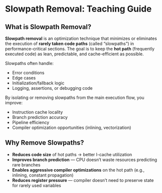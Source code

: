 # Slowpath Removal: Teaching Guide

## What is Slowpath Removal?

**Slowpath removal** is an optimization technique that minimizes or eliminates the execution of **rarely taken code paths** (called “slowpaths”) in performance-critical sections. The goal is to keep the **hot path** (frequently executed code) as lean, predictable, and cache-efficient as possible.

Slowpaths often handle:
- Error conditions
- Edge cases
- Initialization/fallback logic
- Logging, assertions, or debugging code

By isolating or removing slowpaths from the main execution flow, you improve:
- Instruction cache locality
- Branch prediction accuracy
- Pipeline efficiency
- Compiler optimization opportunities (inlining, vectorization)

## Why Remove Slowpaths?

- **Reduces code size** of hot paths → better I-cache utilization
- **Improves branch prediction** — CPU doesn’t waste resources predicting rare branches
- **Enables aggressive compiler optimizations** on the hot path (e.g., inlining, constant propagation)
- **Reduces register pressure** — compiler doesn’t need to preserve state for rarely used variables